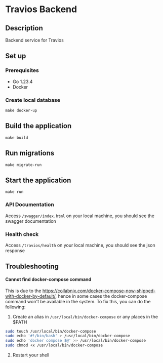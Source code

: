 # Travios Backend

## Description

Backend service for Travios

## Set up

### Prerequisites

- Go 1.23.4
- Docker

### Create local database

```
make docker-up
```

## Build the application

```
make build
```

## Run migrations

```
make migrate-run
```

## Start the application

```
make run
```

### API Documentation

Access `/swagger/index.html` on your local machine, you should see the swagger documentation

### Health check

Access `/travios/health` on your local machine, you should see the json response

## Troubleshooting

#### Cannot find docker-compose command

This is due to the https://collabnix.com/docker-compose-now-shipped-with-docker-by-default/, hence in some cases the docker-compose command won't be available in the system. To fix this, you can do the following:

1. Create an alias in `/usr/local/bin/docker-compose` or any places in the $PATH

```bash
sudo touch /usr/local/bin/docker-compose
sudo echo '#!/bin/bash' > /usr/local/bin/docker-compose
sudo echo 'docker compose $@' >> /usr/local/bin/docker-compose
sudo chmod +x /usr/local/bin/docker-compose
```

2. Restart your shell
